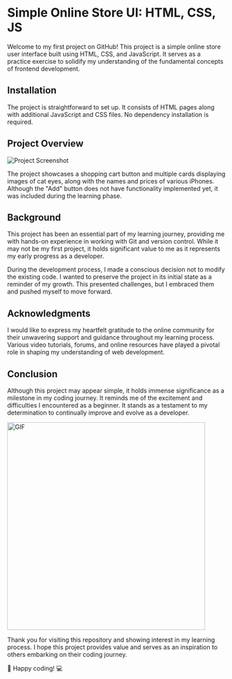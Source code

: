 # Simple Online Store UI: HTML, CSS, JS

Welcome to my first project on GitHub! This project is a simple online store user interface built using HTML, CSS, and JavaScript. It serves as a practice exercise to solidify my understanding of the fundamental concepts of frontend development.

## Installation

The project is straightforward to set up. It consists of HTML pages along with additional JavaScript and CSS files. No dependency installation is required.

## Project Overview

![Project Screenshot](https://sun9-77.userapi.com/impg/HVN8g1VxKAL_oomu8fNDD-osy6v1Fvx0z3FMpA/Ia-UBzgGY9k.jpg?size=604x270&quality=96&sign=19e36272a742d33133b482433a9e31c0&type=album)

The project showcases a shopping cart button and multiple cards displaying images of cat eyes, along with the names and prices of various iPhones. Although the "Add" button does not have functionality implemented yet, it was included during the learning phase.

## Background

This project has been an essential part of my learning journey, providing me with hands-on experience in working with Git and version control. While it may not be my first project, it holds significant value to me as it represents my early progress as a developer.

During the development process, I made a conscious decision not to modify the existing code. I wanted to preserve the project in its initial state as a reminder of my growth. This presented challenges, but I embraced them and pushed myself to move forward.

## Acknowledgments

I would like to express my heartfelt gratitude to the online community for their unwavering support and guidance throughout my learning process. Various video tutorials, forums, and online resources have played a pivotal role in shaping my understanding of web development.

## Conclusion

Although this project may appear simple, it holds immense significance as a milestone in my coding journey. It reminds me of the excitement and difficulties I encountered as a beginner. It stands as a testament to my determination to continually improve and evolve as a developer.

<img src="https://media.giphy.com/media/v1.Y2lkPTc5MGI3NjExdjJ5NWxtMm9zdDZ0ODhqMTVuNTEzY3J1cHZ5a2JvZG9nM2VibXNpbSZlcD12MV9pbnRlcm5hbF9naWZfYnlfaWQmY3Q9Zw/3oKIPnAiaMCws8nOsE/giphy.gif" alt="GIF" width="457" height="480">

Thank you for visiting this repository and showing interest in my learning process. I hope this project provides value and serves as an inspiration to others embarking on their coding journey.

🌟 Happy coding! 💻
